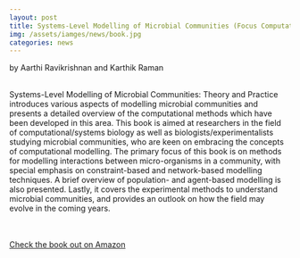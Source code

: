 ```yaml
---
layout: post
title: Systems-Level Modelling of Microbial Communities (Focus Computational Biology Series)
img: /assets/iamges/news/book.jpg
categories: news
---
```

by Aarthi Ravikrishnan and Karthik Raman

<br>Systems-Level Modelling of Microbial Communities: Theory and Practice introduces various aspects of modelling microbial communities and presents a detailed overview of the computational methods which have been developed in this area. This book is aimed at researchers in the field of computational/systems biology as well as biologists/experimentalists studying microbial communities, who are keen on embracing the concepts of computational modelling. The primary focus of this book is on methods for modelling interactions between micro-organisms in a community, with special emphasis on constraint-based and network-based modelling techniques. A brief overview of population- and agent-based modelling is also presented. Lastly, it covers the experimental methods to understand microbial communities, and provides an outlook on how the field may evolve in the coming years.
<br>
<br>
<br>
<p><a href="https://www.amazon.com/Systems-Level-Modelling-Microbial-Communities-Computational/dp/113859671X">Check the book out on Amazon</a></p>

 
